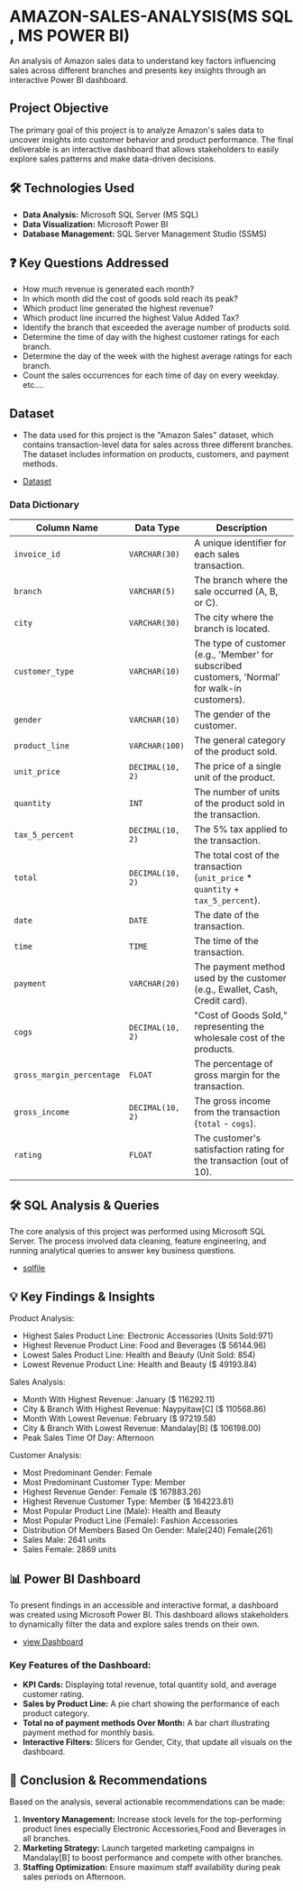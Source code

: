 # AMAZON-SALES-ANALYSIS(MS SQL , MS POWER BI)
An analysis of Amazon sales data to understand key factors influencing sales across different branches and presents key insights through an interactive Power BI dashboard.

## Project Objective
The primary goal of this project is to analyze Amazon's sales data to uncover insights into customer behavior and product performance. The final deliverable is an interactive dashboard that allows stakeholders to easily explore sales patterns and make data-driven decisions.

## 🛠️ Technologies Used

*   **Data Analysis:** Microsoft SQL Server (MS SQL)
*   **Data Visualization:** Microsoft Power BI 
*   **Database Management:** SQL Server Management Studio (SSMS)

## ❓ Key Questions Addressed
- How much revenue is generated each month?
- In which month did the cost of goods sold reach its peak?
- Which product line generated the highest revenue?
- Which product line incurred the highest Value Added Tax?
- Identify the branch that exceeded the average number of products sold.
- Determine the time of day with the highest customer ratings for each branch.
- Determine the day of the week with the highest average ratings for each branch.
- Count the sales occurrences for each time of day on every weekday.
etc....



## Dataset 
- The data used for this project is the "Amazon Sales" dataset, which contains transaction-level data for sales across three different branches. The dataset includes information on products, customers, and      payment methods.

- <a href="https://github.com/NITHISH261426/AMAZON-SALES-ANALYSIS/commit/0e3ff38c5bb0f24103e7d7c24d0d010d523d18eb">Dataset</a>

### Data Dictionary

| Column Name             | Data Type        | Description                                                  |
| ----------------------- | ---------------- | ------------------------------------------------------------ |
| `invoice_id`            | `VARCHAR(30)`    | A unique identifier for each sales transaction.              |
| `branch`                | `VARCHAR(5)`     | The branch where the sale occurred (A, B, or C).             |
| `city`                  | `VARCHAR(30)`    | The city where the branch is located.                        |
| `customer_type`         | `VARCHAR(10)`    | The type of customer (e.g., 'Member' for subscribed customers, 'Normal' for walk-in customers). |
| `gender`                | `VARCHAR(10)`    | The gender of the customer.                                  |
| `product_line`          | `VARCHAR(100)`   | The general category of the product sold.                    |
| `unit_price`            | `DECIMAL(10, 2)` | The price of a single unit of the product.                   |
| `quantity`              | `INT`            | The number of units of the product sold in the transaction.  |
| `tax_5_percent`         | `DECIMAL(10, 2)` | The 5% tax applied to the transaction.                       |
| `total`                 | `DECIMAL(10, 2)` | The total cost of the transaction (`unit_price` * `quantity` + `tax_5_percent`). |
| `date`                  | `DATE`           | The date of the transaction.                                 |
| `time`                  | `TIME`           | The time of the transaction.                                 |
| `payment`               | `VARCHAR(20)`    | The payment method used by the customer (e.g., Ewallet, Cash, Credit card). |
| `cogs`                  | `DECIMAL(10, 2)` | "Cost of Goods Sold," representing the wholesale cost of the products. |
| `gross_margin_percentage` | `FLOAT`          | The percentage of gross margin for the transaction.          |
| `gross_income`          | `DECIMAL(10, 2)` | The gross income from the transaction (`total` - `cogs`).    |
| `rating`                | `FLOAT`          | The customer's satisfaction rating for the transaction (out of 10). |





## 🛠️ SQL Analysis & Queries

The core analysis of this project was performed using Microsoft SQL Server. The process involved data cleaning, feature engineering, and running analytical queries to answer key business questions.

- <a href="https://github.com/NITHISH261426/AMAZON-SALES-ANALYSIS/blob/main/AMAZON%20SALES%20ANALYSIS%20NK.sql">sqlfile</a>

## 💡 Key Findings & Insights

Product Analysis: 

- Highest Sales Product Line: Electronic Accessories (Units Sold:971) 
- Highest Revenue Product Line: Food and Beverages ($ 56144.96) 
- Lowest Sales Product Line: Health and Beauty (Unit Sold: 854) 
- Lowest Revenue Product Line: Health and Beauty ($ 49193.84) 

Sales Analysis: 

- Month With Highest Revenue: January ($ 116292.11)
- City & Branch With Highest Revenue: Naypyitaw[C] ($ 110568.86)
- Month With Lowest Revenue: February ($ 97219.58)
- City & Branch With Lowest Revenue: Mandalay[B] ($ 106198.00)
- Peak Sales Time Of Day: Afternoon 

Customer Analysis: 

- Most Predominant Gender: Female
- Most Predominant Customer Type: Member
- Highest Revenue Gender: Female ($ 167883.26)
- Highest Revenue Customer Type: Member ($ 164223.81)
- Most Popular Product Line (Male): Health and Beauty
- Most Popular Product Line (Female): Fashion Accessories
- Distribution Of Members Based On Gender: Male(240) Female(261)
- Sales Male: 2641 units
- Sales Female: 2869 units

## 📊 Power BI Dashboard

To present findings in an accessible and interactive format, a dashboard was created using Microsoft Power BI. This dashboard allows stakeholders to dynamically filter the data and explore sales trends on their own.
- <a href="https://github.com/NITHISH261426/AMAZON-SALES-ANALYSIS/blob/main/AMAZON%20SALES%20ANALYSIS.pdf">view Dashboard</a>

### Key Features of the Dashboard:

*   **KPI Cards:** Displaying total revenue, total quantity sold, and average customer rating.
*   **Sales by Product Line:** A pie chart showing the performance of each product category.
*   **Total no of payment methods  Over Month:** A bar chart illustrating payment method for monthly basis.
*   **Interactive Filters:** Slicers for Gender, City,  that update all visuals on the dashboard.

## 🏁 Conclusion & Recommendations

Based on the analysis, several actionable recommendations can be made:

1.  **Inventory Management:** Increase stock levels for the top-performing product lines especially Electronic Accessories,Food and Beverages in all branches.
2.  **Marketing Strategy:** Launch targeted marketing campaigns in Mandalay[B]  to boost performance and compete with other branches.
3.  **Staffing Optimization:** Ensure maximum staff availability during peak sales periods on Afternoon.



